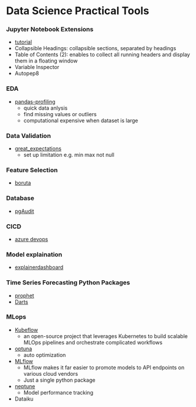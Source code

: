 # Data Science Practical Tools
### Jupyter Notebook Extensions
- [tutorial](https://towardsdatascience.com/jupyter-notebook-extensions-517fa69d2231)
- Collapsible Headings: collapsible sections, separated by headings
- Table of Contents (2): enables to collect all running headers and display them in a floating window
- Variable Inspector
- Autopep8

### EDA
- [pandas-profiling](https://github.com/pandas-profiling/pandas-profiling)
  - quick data anlysis
  - find missing values or outliers
  - computational expensive when dataset is large

### Data Validation
- [great_expectations](https://github.com/great-expectations/great_expectations)
  - set up limitation e.g. min max not null

### Feature Selection
- [boruta](https://github.com/scikit-learn-contrib/boruta_py)


### Database
- [pgAudit](https://github.com/jinisaweaklearner/pgaudit)


### CICD
- [azure devops](https://azure.microsoft.com/en-au/services/devops/#overview)


### Model explaination
- [explainerdashboard](https://github.com/oegedijk/explainerdashboard)

### Time Series Forecasting Python Packages
- [prophet](https://github.com/facebook/prophet)
- [Darts](https://github.com/unit8co/darts)

### MLops
- [Kubeflow](https://www.kubeflow.org/docs/components/pipelines/introduction/)
  - an open-source project that leverages Kubernetes to build scalable MLOps pipelines and orchestrate complicated workflows
- [optuna](https://optuna.org/) 
  - auto optimization
- [MLflow](https://mlflow.org/docs/latest/tracking.html) 
  - MLflow makes it far easier to promote models to API endpoints on various cloud vendors
  - Just a single python package
- [neptune](https://neptune.ai/product) 
  - Model performance tracking
- Dataiku
